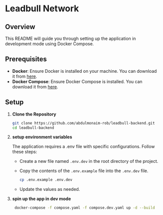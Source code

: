 # Leadbull Network


## Overview
This README will guide you through setting up the application in development mode using Docker Compose.

## Prerequisites

- **Docker**: Ensure Docker is installed on your machine. You can download it from [here](https://www.docker.com/get-started).
- **Docker Compose**: Ensure Docker Compose is installed. You can download it from [here](https://docs.docker.com/compose/install/).


## Setup

1. **Clone the Repository**

   ```bash
   git clone https://github.com/abdulmonaim-rob/leadbull-backend.git
   cd leadbull-backend
    ```

2. **setup environment variables**

    The application requires a .env file with specific configurations.
    Follow these steps:

    - Create a new file named `.env.dev` in the root directory of the project.

    - Copy the contents of the `.env.example` file into the `.env.dev` file.

         ``` bash
         cp .env.example .env.dev
         ```

    - Update the values as needed.

3. **spin up the app in dev mode**

   ```bash
    docker-compose -f compose.yaml -f compose.dev.yaml up -d --build
   ```